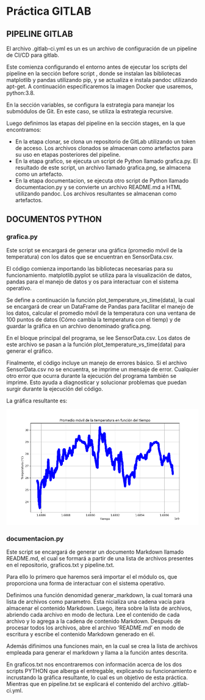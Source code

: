 # Práctica GITLAB
## PIPELINE GITLAB
El archivo .gitlab-ci.yml es un es un archivo de configuración de un pipeline de CI/CD para gitlab.

Este comienza configurando el entorno antes de ejecutar los scripts del pipeline en la sección before script , donde se instalan las bibliotecas matplotlib y pandas utilizando pip, y se actualiza e instala pandoc utilizando apt-get. A continuación especificaremos la imagen Docker que usaremos, python:3.8.

En la sección variables, se configura la estrategia para manejar los submódulos de Git. En este caso, se utiliza la estrategia recursive.

Luego definimos las etapas del pipeline en la sección stages, en la que encontramos:

* En la etapa clonar, se clona un repositorio de GitLab utilizando un token de acceso. Los archivos clonados se almacenan como artefactos para su uso en etapas posteriores del pipeline.
* En la etapa grafico, se ejecuta un script de Python llamado grafica.py. El resultado de este script, un archivo llamado grafica.png, se almacena como un artefacto.
* En la etapa documentacion, se ejecuta otro script de Python llamado documentacion.py y se convierte un archivo README.md a HTML utilizando pandoc. Los archivos resultantes se almacenan como artefactos.





## DOCUMENTOS PYTHON
### grafica.py
Este script se encargará de generar una gráfica (promedio móvil de la temperatura) con los datos que se encuentran en SensorData.csv.

El código comienza importando las bibliotecas necesarias para su funcionamiento. matplotlib.pyplot se utiliza para la visualización de datos, pandas para el manejo de datos y os para interactuar con el sistema operativo.

Se define a continuación la función plot_temperature_vs_time(data), la cual se encargará de crear un DataFrame de Pandas para facilitar el manejo de los datos, calcular el promedio móvil de la temperatura con una ventana de 100 puntos de datos (Cómo cambia la temperatura con el tiemp) y de guardar la gráfica en un archivo denominado grafica.png.

En el bloque principal del programa, se lee SensorData.csv. Los datos de este archivo se pasan a la función plot_temperature_vs_time(data) para generar el gráfico.

Finalmente, el código incluye un manejo de errores básico. Si el archivo SensorData.csv no se encuentra, se imprime un mensaje de error. Cualquier otro error que ocurra durante la ejecución del programa también se imprime. Esto ayuda a diagnosticar y solucionar problemas que puedan surgir durante la ejecución del código.

La gráfica resultante es:

![Promedio móvil de la temperatura](grafica.png)

### documentacion.py
Este script se encargará de generar un documento Markdown llamado README.md, el cual se formará a partir de una lista de archivos presentes en el repositorio, graficos.txt y pipeline.txt.

Para ello lo primero que haremos será importar el el módulo os, que proporciona una forma de interactuar con el sistema operativo. 

Definimos una función denomidad generar_markdown, la cual tomará una lista de archivos como parametro. Esta nicializa una cadena vacía para almacenar el contenido Markdown. Luego, itera sobre la lista de archivos, abriendo cada archivo en modo de lectura. Lee el contenido de cada archivo y lo agrega a la cadena de contenido Markdown. Después de procesar todos los archivos, abre el archivo ‘README.md’ en modo de escritura y escribe el contenido Markdown generado en él.

Además difinimos una funciones main, en la cual se crea la lista de archivos empleada para generar el markdown y llama a la función antes descrita.

En graficos.txt nos encontraremos con información acerca de los dos scripts PYTHON que alberga el entregable, explicando su funcionamiento e incrustando la gráfica resultante, lo cual es un objetivo de esta práctica. Mientras que en pipeline.txt se explicará el contenido del archivo .gitlab-ci.yml.



